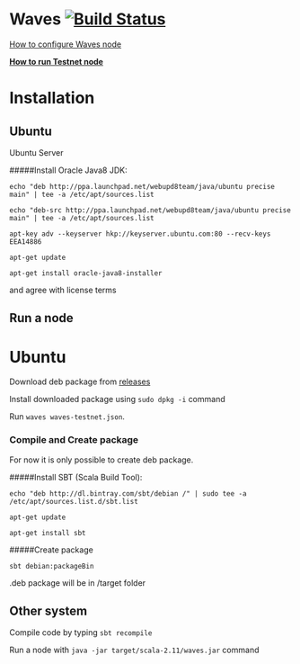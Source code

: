 # Waves [![Build Status](https://travis-ci.org/wavesplatform/Waves.svg?branch=master)](https://travis-ci.org/wavesplatform/Waves)


[How to configure Waves node](https://github.com/wavesplatform/Waves/wiki/How-to-configure-Waves-node)

**[How to run Testnet node](https://github.com/wavesplatform/Waves/blob/master/Testnet.md)**


# Installation
## Ubuntu

Ubuntu Server

#####Install Oracle Java8 JDK:

`echo "deb http://ppa.launchpad.net/webupd8team/java/ubuntu precise main" | tee -a /etc/apt/sources.list`

`echo "deb-src http://ppa.launchpad.net/webupd8team/java/ubuntu precise main" | tee -a /etc/apt/sources.list`

`apt-key adv --keyserver hkp://keyserver.ubuntu.com:80 --recv-keys EEA14886`

`apt-get update`

`apt-get install oracle-java8-installer`

and agree with license terms



## Run a node

# Ubuntu

Download deb package from [releases](https://github.com/wavesplatform/Waves/releases)

Install downloaded package using `sudo dpkg -i` command

Run `waves waves-testnet.json`.


### Compile and Create package

For now it is only possible to create deb package.

#####Install SBT (Scala Build Tool):

`echo "deb http://dl.bintray.com/sbt/debian /" | sudo tee -a /etc/apt/sources.list.d/sbt.list`

`apt-get update`

`apt-get install sbt`

#####Create package

`sbt debian:packageBin`

.deb package will be in /target folder

## Other system

Compile code by typing `sbt recompile`

Run a node with `java -jar target/scala-2.11/waves.jar` command


